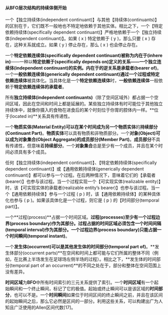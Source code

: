 #### 从BFO层次结构的持续体侧开始

一个【独立持续体(independent continuant)】与其他【持续体(continuants)】的区别在于，它们既不一般地也不特定地依赖于其他实体。相比之下，一个【特定依赖持续体(specifically dependent continuant)】严格地依赖于一个【独立持续体(independent continuant)】。如果 \( x \) 特定依赖于 \( y \)，那么只要 \( x \) 存在，这种关系就成立。如果 \( y \) 停止存在，那么 \( x \) 也会停止存在。

一个**特定依赖连续体(specifically dependent continuant)**被称为**内在于(inhere in)**——一种以**特定依赖于(specifically depends on)**定义的关系——一个**独立连续体(independent continuant)**的实例。**内在于**的逆关系是**承载者(bearer of)**。一个**一般依赖连续体(generically dependent continuant)**通过一个过程或**特定依赖连续体**被具体化。当具体化是一个**特定依赖连续体**时，**一般依赖连续体**一般依赖于**特定依赖连续体的承载者**。

所有**独立持续体(independent continuants)**（除了空间区域外）都占据一个空间区域，因此在空间和时间上都是延展的。某些独立持续体有时可能位于其他独立持续体中，就像你摄入的食物在进食后的某个时刻位于你胃的腔体内一样。**位于(located in)**关系具有传递性。

一个**物质实体(Material Entity)**可以在某个时间成为另一个**物质实体**的**持续部分(Continuant Part)**。**物质实体**可以具有物质和非物质部分。一个**对象(Object)**可以成为**对象集合(Object Aggregate)**的**成员部分(Member Part)**。**成员部分**不具有传递性，但意味着**持续部分**。一个**对象集合**总是至少有一个成员，并且在某个时间必须具有多个成员。

任何【独立持续体(independent continuant)】、【特定依赖持续体(specifically dependent continuant)】或【通用依赖持续体(generically dependent continuant)】都可以参与一个过程。在后两种情况下，意味着它们的【承载者(bearer)】也参与该过程。当一个过程实现一个【可实现实体(realizable entity)】时，该【可实现实体的承载者(realizable entity’s bearer)】也参与该过程。当一个【通用依赖持续体】参与一个过程 \( p \) 时，该【通用依赖持续体】的某种具体化也参与 \( p \)。如果该具体化是一个过程，则它是 \( p \) 的【时间部分(temporal part)】。

一个**过程(process)**占据一个时间区域。**过程(processes)**至少有一个**过程边界(process boundary)**作为其部分。过程占据的时间区域必须包含一个**时间间隔(temporal interval)**作为其部分。一个**过程边界(process boundary)**只能占据一个**时间瞬间(temporal instant)**。

一个**发生体(occurrent)**可以是其他发生体的**时间部分(temporal part of)**。**发生体部分(occurrent parts)**在空间和时间上都可能与它们所属的整体不同（例如，在比赛上半场发生在足球场左侧半场的过程）。相比之下，**发生体的时间部分(temporal part of an occurrent)**的不同之处在于，部分和整体在空间范围上没有差异。

**时间区域**为**BFO**中所有时间索引的三元关系提供了索引。一个**时间区域**有一个起始瞬间和一个终止瞬间，标记了它的极值。起始或终止瞬间可以是该区域的**时间部分**，也可以不是。一个**时间瞬间**如果位于时间区间的终止瞬间之前，并且在该区间的起始瞬间之后，那么它必然是区间的一部分。利用这些关系，可以构建出广为人知且广泛使用的Allen区间代数[17]。
